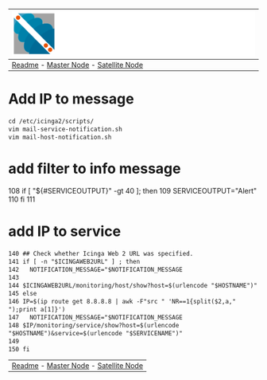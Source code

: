 | ![Sigma Telecom](/docs/logo-sigma.svg)                                                                                 |
| ---------------------------------------------------------------------------------------------------------------------- |
| [Readme](/readme.md) - [Master Node](/docs/setup_master_debian.md) - [Satellite Node](/docs/setup_satellite_debian.md) |

# Add IP to message


```
cd /etc/icinga2/scripts/
vim mail-service-notification.sh
vim mail-host-notification.sh
```
# add filter to info message

108 if [ "${#SERVICEOUTPUT}" -gt 40 ]; then
109   SERVICEOUTPUT="Alert"
110 fi
111


# add IP to service 
```
140 ## Check whether Icinga Web 2 URL was specified.
141 if [ -n "$ICINGAWEB2URL" ] ; then
142   NOTIFICATION_MESSAGE="$NOTIFICATION_MESSAGE
143
144 $ICINGAWEB2URL/monitoring/host/show?host=$(urlencode "$HOSTNAME")"
145 else
146 IP=$(ip route get 8.8.8.8 | awk -F"src " 'NR==1{split($2,a," ");print a[1]}')
147   NOTIFICATION_MESSAGE="$NOTIFICATION_MESSAGE
148 $IP/monitoring/service/show?host=$(urlencode "$HOSTNAME")&service=$(urlencode "$SERVICENAME")"
149
150 fi
```

|                                                                                                                        |
| ---------------------------------------------------------------------------------------------------------------------- |
| [Readme](/readme.md) - [Master Node](/docs/setup_master_debian.md) - [Satellite Node](/docs/setup_satellite_debian.md) |
